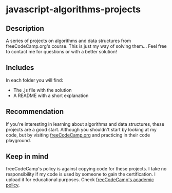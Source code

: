 # javascript-algorithms-projects

## Description
A series of projects on algorithms and data structures from freeCodeCamp.org's course. This is just my way of solving them... Feel free to contact me for questions or with a better solution!

## Includes
In each folder you will find:
  * The .js file with the solution
  * A README with a short explanation

## Recommendation
If you're interesting in learning about algorithms and data structures, these projects are a good start. Although you shouldn't start by looking at my code, but by visiting [freeCodeCamp.org](https://www.freecodecamp.org/learn/javascript-algorithms-and-data-structures/javascript-algorithms-and-data-structures-projects/) and practicing in their code playground.
  
## Keep in mind
 freeCodeCamp's policy is against copying code for these projects. I take no responsibility if my code is used by someone to gain the certification. I upload it for educational purposes. Check [freeCodeCamp's academic policy](https://www.freecodecamp.org/news/academic-honesty-policy/).
 

